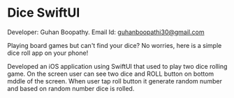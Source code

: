 # Dice SwiftUI

Developer: Guhan Boopathy.
Email Id: guhanboopathi30@gmail.com


Playing board games but can't find your dice? No worries, here is a simple dice roll app on your phone!

Developed an iOS application using SwiftUI that used to play two dice rolling game. On the screen user can see two dice and ROLL button on bottom mddle of the screen. When user tap roll button it generate random number and based on random number dice is rolled. 

